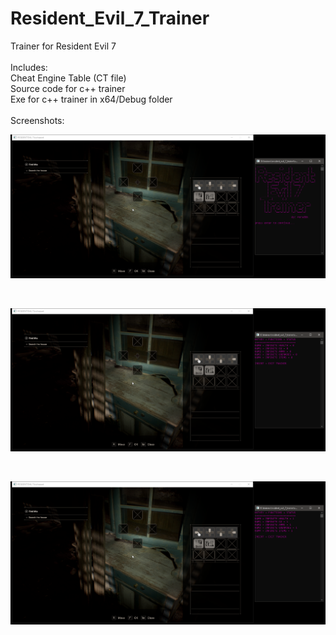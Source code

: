 # Resident_Evil_7_Trainer
Trainer for Resident Evil 7
<br>
<br>
Includes:
<br>
Cheat Engine Table (CT file)
<br>
Source code for c++ trainer
<br>
Exe for c++ trainer in x64/Debug folder
<br>
<br>
Screenshots:
<br>
<p align="center">
  <img src="./screenshots/1.PNG" />
</p>
<br>
<p align="center">
  <img src="./screenshots/2.PNG" />
</p>
<br>
<p align="center">
  <img src="./screenshots/3.PNG" />
</p>